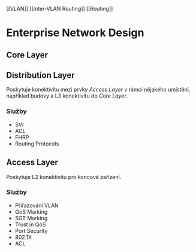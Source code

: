 [[VLAN]] [[Inter-VLAN Routing]] [[Routing]]
# Enterprise Network Design

## Core Layer

## Distribution Layer

Poskytuje konektivitu mezi prvky *Access Layer* v rámci nějakého umístění, například budovy a L3 konektivitu do *Core Layer*.

### Služby

- SVI
- ACL
- FHRP
- Routing Protocols 

## Access Layer

Poskytuje L2 konektivitu pro koncové zařízení.

### Služby

- Přiřazování VLAN
- QoS Marking
- SGT Marking
- Trust in QoS
- Port Security
- 802.1X
- ACL

